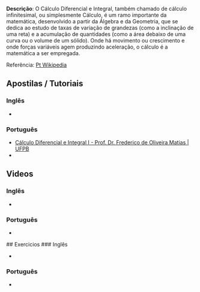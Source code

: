 <strong>Descrição</strong>: O Cálculo Diferencial e Integral, também chamado de cálculo infinitesimal, ou simplesmente Cálculo, é um ramo importante da matemática, desenvolvido a partir da Álgebra e da Geometria, que se dedica ao estudo de taxas de variação de grandezas (como a inclinação de uma reta) e a acumulação de quantidades (como a área debaixo de uma curva ou o volume de um sólido). Onde há movimento ou crescimento e onde forças variáveis agem produzindo aceleração, o cálculo é a matemática a ser empregada.
<br/>

Referência: <a href="http://pt.wikipedia.org/wiki/C%C3%A1lculo">Pt Wikipedia</a>

## Apostilas / Tutoriais
### Inglês
<ul>
<li><a href=""></a></li>
</ul>

### Português
<ul>
<li><a href="http://portal.virtual.ufpb.br/biblioteca-virtual/files/pub_1291086101.pdf">Cálculo Diferencial e Integral I - Prof. Dr. Frederico de Oliveira Matias | UFPB</a></li>
<li><a href=""></a></li>
</ul>

## Videos
### Inglês
<ul>
<li><a href=""></a></li>
</ul>

### Português
<ul>

<li><a href=""></a></li>

</ul>
## Exercicios
### Inglês
<ul>
<li><a href=""></a></li>
</ul>

### Português
<ul>

<li><a href=""></a></li>
</ul>